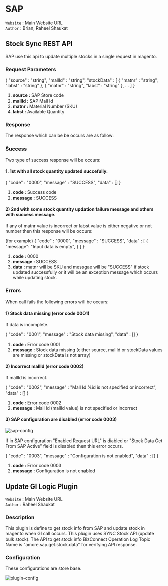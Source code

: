 # SAP

`Website` : Main Website URL  
`Author` : Brian, Raheel Shaukat  

## Stock Sync REST API

SAP use this api to update multiple stocks in a single request in magento.

### Request Parameters
{
    "source" : "string",
    "mallId" : "string",
    "stockData" : [
        {
            "matnr" : "string",
            "labst" : "string"
        },
        {
            "matnr" : "string",
            "labst" : "string"
        },
        ...
    ]
}

1. **source :** SAP Store code
2. **mallId :** SAP Mall Id
3. **matnr :** Material Number (SKU)
4. **labst :** Available Quantity

### Response

The response which can be be occurs are as follow:

### Success

Two type of success response will be occurs:

#### 1. 1st with all stock quantity updated succefully.

{
    "code" : "0000",
    "message" : "SUCCESS",
    "data" : []
}

1. **code :** Success code
2. **message :** SUCCESS

#### 2) 2nd with some stock quantity updation failure message and others with success message.

If any of matnr value is incorrect or labst value is either negative or not number then this response will be occurs:

(for example)
{
    "code" : "0000",
    "message" : "SUCCESS",
    "data" : [
        {
            "message": "Input data is empty",
        }
    ]
}

1. **code :** 0000
2. **message :** SUCCESS
3. **data :** matnr will be SKU and messgae will be "SUCCESS" if stock updated successfully or it will be an exception message which occurs while updating stock.

### Errors

When call fails the following errors will be occurs:

#### 1) Stock data missing (error code 0001)

If data is incomplete.

{
    "code" : "0001",
    "message" : "Stock data missing",
    "data" : []
}

1. **code :** Error code 0001
2. **message :** Stock data missing (either source, mallId or stockData values are missing or stockData is not array)

#### 2) Incorrect mallId (error code 0002)

If mallId is incorrect.

{
    "code" : "0002",
    "message" : "Mall Id %id is not specified or incorrect",
    "data" : []
}

1. **code :** Error code 0002
2. **message :** Mall Id (mallId value) is not specified or incorrect

#### 3) SAP configuration are disabled (error code 0003)

![sap-config](https://nimbus-screenshots.s3.amazonaws.com/s/a21d732afb0a54e73155141d71f8f39e.png)

If in SAP configuration "Enabled Request URL" is diabled or "Stock Data Get From SAP Active" field is disabled then this error occurs.

{
    "code" : "0003",
    "message" : "Configuration is not enabled",
    "data" : []
}

1. **code :** Error code 0003
2. **message :** Configuration is not enabled

## Update GI Logic Plugin

`Website` : Main Website URL  
`Author` : Raheel Shaukat

### Description

This plugin is define to get stock info from SAP and update stock in magento when GI call occurs. This plugin uses SYNC Stock API (update bulk stock). The API to get stock info BizConnect Operation Log Topic Name is "amore.sap.get.stock.data" for verifying API response.

### Configuration

These configurations are store base.

![plugin-config](https://nimbus-screenshots.s3.amazonaws.com/s/aa933536b70d8efeef2038ba477a7a22.png)

